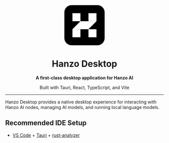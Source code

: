 <div align="center">
  <img src="src-tauri/icons/icon.png" alt="Hanzo Logo" width="128" height="128">

  # Hanzo Desktop

  **A first-class desktop application for Hanzo AI**

  Built with Tauri, React, TypeScript, and Vite
</div>

---

Hanzo Desktop provides a native desktop experience for interacting with Hanzo AI nodes, managing AI models, and running local language models.

## Recommended IDE Setup

- [VS Code](https://code.visualstudio.com/) + [Tauri](https://marketplace.visualstudio.com/items?itemName=tauri-apps.tauri-vscode) + [rust-analyzer](https://marketplace.visualstudio.com/items?itemName=rust-lang.rust-analyzer)
